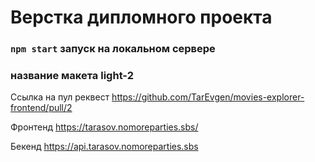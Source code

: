 # Верстка дипломного проекта 

### `npm start` запуск на локальном сервере

### название макета light-2

Ссылка на пул реквест https://github.com/TarEvgen/movies-explorer-frontend/pull/2

Фронтенд   https://tarasov.nomoreparties.sbs/

Бекенд https://api.tarasov.nomoreparties.sbs

